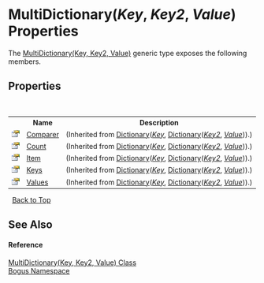# MultiDictionary(*Key*, *Key2*, *Value*) Properties
 

The <a href="T_Bogus_MultiDictionary_3">MultiDictionary(Key, Key2, Value)</a> generic type exposes the following members.


## Properties
&nbsp;<table><tr><th></th><th>Name</th><th>Description</th></tr><tr><td>![Public property](media/pubproperty.gif "Public property")</td><td><a href="http://msdn2.microsoft.com/en-us/library/ms132092" target="_blank">Comparer</a></td><td> (Inherited from <a href="http://msdn2.microsoft.com/en-us/library/xfhwa508" target="_blank">Dictionary</a>(<a href="T_Bogus_MultiDictionary_3">*Key*</a>, <a href="http://msdn2.microsoft.com/en-us/library/xfhwa508" target="_blank">Dictionary</a>(<a href="T_Bogus_MultiDictionary_3">*Key2*</a>, <a href="T_Bogus_MultiDictionary_3">*Value*</a>)).)</td></tr><tr><td>![Public property](media/pubproperty.gif "Public property")</td><td><a href="http://msdn2.microsoft.com/en-us/library/zhcy256f" target="_blank">Count</a></td><td> (Inherited from <a href="http://msdn2.microsoft.com/en-us/library/xfhwa508" target="_blank">Dictionary</a>(<a href="T_Bogus_MultiDictionary_3">*Key*</a>, <a href="http://msdn2.microsoft.com/en-us/library/xfhwa508" target="_blank">Dictionary</a>(<a href="T_Bogus_MultiDictionary_3">*Key2*</a>, <a href="T_Bogus_MultiDictionary_3">*Value*</a>)).)</td></tr><tr><td>![Public property](media/pubproperty.gif "Public property")</td><td><a href="http://msdn2.microsoft.com/en-us/library/9tee9ht2" target="_blank">Item</a></td><td> (Inherited from <a href="http://msdn2.microsoft.com/en-us/library/xfhwa508" target="_blank">Dictionary</a>(<a href="T_Bogus_MultiDictionary_3">*Key*</a>, <a href="http://msdn2.microsoft.com/en-us/library/xfhwa508" target="_blank">Dictionary</a>(<a href="T_Bogus_MultiDictionary_3">*Key2*</a>, <a href="T_Bogus_MultiDictionary_3">*Value*</a>)).)</td></tr><tr><td>![Public property](media/pubproperty.gif "Public property")</td><td><a href="http://msdn2.microsoft.com/en-us/library/yt2fy5zk" target="_blank">Keys</a></td><td> (Inherited from <a href="http://msdn2.microsoft.com/en-us/library/xfhwa508" target="_blank">Dictionary</a>(<a href="T_Bogus_MultiDictionary_3">*Key*</a>, <a href="http://msdn2.microsoft.com/en-us/library/xfhwa508" target="_blank">Dictionary</a>(<a href="T_Bogus_MultiDictionary_3">*Key2*</a>, <a href="T_Bogus_MultiDictionary_3">*Value*</a>)).)</td></tr><tr><td>![Public property](media/pubproperty.gif "Public property")</td><td><a href="http://msdn2.microsoft.com/en-us/library/ekcfxy3x" target="_blank">Values</a></td><td> (Inherited from <a href="http://msdn2.microsoft.com/en-us/library/xfhwa508" target="_blank">Dictionary</a>(<a href="T_Bogus_MultiDictionary_3">*Key*</a>, <a href="http://msdn2.microsoft.com/en-us/library/xfhwa508" target="_blank">Dictionary</a>(<a href="T_Bogus_MultiDictionary_3">*Key2*</a>, <a href="T_Bogus_MultiDictionary_3">*Value*</a>)).)</td></tr></table>&nbsp;
<a href="#multidictionary(*key*,-*key2*,-*value*)-properties">Back to Top</a>

## See Also


#### Reference
<a href="T_Bogus_MultiDictionary_3">MultiDictionary(Key, Key2, Value) Class</a><br /><a href="N_Bogus">Bogus Namespace</a><br />